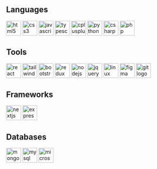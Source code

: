 
  ## Languages
  <a href='https://www.w3schools.com/html/' target="_blank"><img src="https://cdn.jsdelivr.net/gh/devicons/devicon/icons/html5/html5-original.svg" height="40" alt="html5 logo"  /></a>
  <a href='https://www.w3schools.com/css/' target="_blank"><img src="https://cdn.jsdelivr.net/gh/devicons/devicon/icons/css3/css3-original.svg" height="40" alt="css3 logo"  /></a>
  <a href='https://www.w3schools.com/js/' target="_blank"><img src="https://cdn.simpleicons.org/javascript/F7DF1E" height="40" alt="javascript logo"  /></a>
  <a href='https://www.typescriptlang.org/' target="_blank"> <img src="https://cdn.jsdelivr.net/gh/devicons/devicon/icons/typescript/typescript-original.svg" height="40" alt="typescript logo"  /></a>
  <a href='https://cplusplus.com/' target="_blank"><img src="https://cdn.jsdelivr.net/gh/devicons/devicon/icons/cplusplus/cplusplus-original.svg" height="40" alt="cplusplus logo"  /></a>
  <a href='https://www.python.org/' target="_blank"><img src="https://cdn.jsdelivr.net/gh/devicons/devicon/icons/python/python-original.svg" height="40" alt="python logo"  /></a>
  <a href='https://learn.microsoft.com/en-us/dotnet/csharp/' target="_blank"><img src="https://cdn.jsdelivr.net/gh/devicons/devicon/icons/csharp/csharp-original.svg" height="40" alt="csharp logo"  /></a>
  <a href='#' target="_blank"><img src="https://cdn.jsdelivr.net/gh/devicons/devicon/icons/php/php-original.svg" height="40" alt="php logo"  /></a>
  ## Tools
  <a href='https://react.dev/' target="_blank"> <img src="https://cdn.simpleicons.org/react/61DAFB" height="40" alt="react logo"  /></a>
  <a href='https://tailwindcss.com/' target="_blank"><img src="https://cdn.simpleicons.org/tailwindcss/06B6D4" height="40" alt="tailwindcss logo"  /></a>
  <a href='https://getbootstrap.com/' target="_blank"><img src="https://cdn.jsdelivr.net/gh/devicons/devicon/icons/bootstrap/bootstrap-original.svg" height="40" alt="bootstrap logo"  /></a>
  <a href='https://redux.js.org/' target="_blank"><img src="https://cdn.jsdelivr.net/gh/devicons/devicon/icons/redux/redux-original.svg" height="40" alt="redux logo"  /></a>
  <a href='https://nodejs.org/en' target="_blank"><img src="https://cdn.jsdelivr.net/gh/devicons/devicon/icons/nodejs/nodejs-original.svg" height="40" alt="nodejs logo"  /></a>
  <a href='https://www.w3schools.com/jquery/default.asp' target="_blank"><img src="https://cdn.jsdelivr.net/gh/devicons/devicon/icons/jquery/jquery-original.svg" height="40" alt="jquery logo"  /></a>
  <a href='https://www.linux.com/what-is-linux/' target="_blank"><img src="https://cdn.jsdelivr.net/gh/devicons/devicon/icons/linux/linux-original.svg" height="40" alt="linux logo"  /></a>
  <a href='https://www.figma.com/' target="_blank"><img src="https://cdn.jsdelivr.net/gh/devicons/devicon/icons/figma/figma-original.svg" height="40" alt="figma logo"  /></a>
  <a href='https://git-scm.com/' target="_blank"><img src="https://cdn.jsdelivr.net/gh/devicons/devicon/icons/git/git-original.svg" height="40" alt="git logo"  /></a>
  ## Frameworks
  <a href='https://nextjs.org/' target="_blank"><img src="https://cdn.jsdelivr.net/gh/devicons/devicon/icons/nextjs/nextjs-original.svg" height="40" alt="nextjs logo"  /></a>
  <a href='https://expressjs.com/' target="_blank"><img src="https://skillicons.dev/icons?i=express" height="40" alt="express logo"  /></a>
  ## Databases
  <a href='https://www.mongodb.com/' target="_blank"><img src="https://cdn.jsdelivr.net/gh/devicons/devicon/icons/mongodb/mongodb-original.svg" height="40" alt="mongodb logo"  /></a>
  <img src="https://cdn.jsdelivr.net/gh/devicons/devicon/icons/mysql/mysql-original.svg" height="40" alt="mysql logo"  />
  <img src="https://cdn.jsdelivr.net/gh/devicons/devicon/icons/microsoftsqlserver/microsoftsqlserver-plain.svg" height="40" alt="microsoftsqlserver logo"  />
